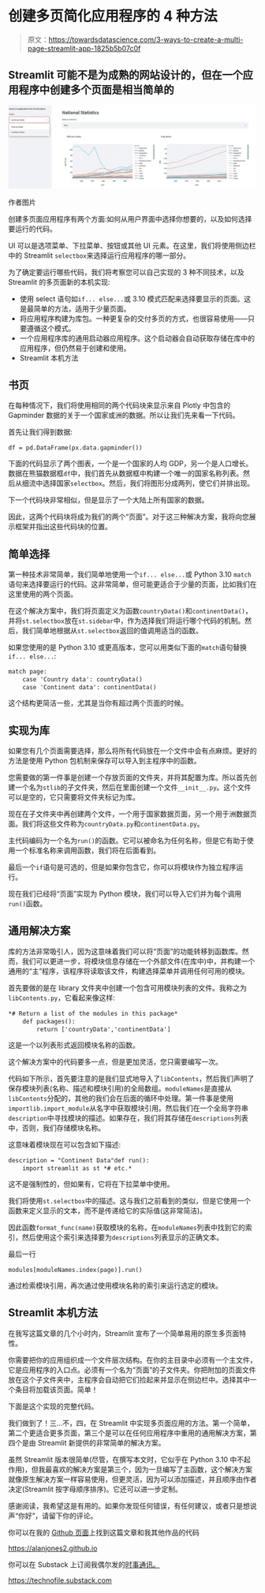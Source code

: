 # 创建多页简化应用程序的 4 种方法

> 原文：<https://towardsdatascience.com/3-ways-to-create-a-multi-page-streamlit-app-1825b5b07c0f>

## Streamlit 可能不是为成熟的网站设计的，但在一个应用程序中创建多个页面是相当简单的

![](img/dc69b3513ee96e134002921cda8b75a6.png)

作者图片

创建多页面应用程序有两个方面:如何从用户界面中选择你想要的，以及如何选择要运行的代码。

UI 可以是选项菜单、下拉菜单、按钮或其他 UI 元素。在这里，我们将使用侧边栏中的 Streamlit `selectbox`来选择运行应用程序的哪一部分。

为了确定要运行哪些代码，我们将考察您可以自己实现的 3 种不同技术，以及 Streamlit 的多页面新的本机实现:

*   使用 select 语句如`if... else...`或 3.10 模式匹配来选择要显示的页面。这是最简单的方法，适用于少量页面。
*   将应用程序构建为库包。一种更复杂的交付多页的方式，也很容易使用——只要遵循这个模式。
*   一个应用程序库的通用启动器应用程序。这个启动器会自动获取存储在库中的应用程序，但仍然易于创建和使用。
*   Streamlit 本机方法

## 书页

在每种情况下，我们将使用相同的两个代码块来显示来自 Plotly 中包含的 Gapminder 数据的关于一个国家或洲的数据。所以让我们先来看一下代码。

首先让我们得到数据:

```
df = pd.DataFrame(px.data.gapminder())
```

下面的代码显示了两个图表，一个是一个国家的人均 GDP，另一个是人口增长。数据在熊猫数据框`df`中，我们首先从数据框中构建一个唯一的国家名称列表。然后从细流中选择国家`selectbox`。然后，我们将图形分成两列，使它们并排出现。

下一个代码块非常相似，但是显示了一个大陆上所有国家的数据。

因此，这两个代码块将成为我们的两个“页面”。对于这三种解决方案，我将向您展示框架并指出这些代码块的位置。

## 简单选择

第一种技术非常简单，我们简单地使用一个`if... else...`或 Python 3.10 `match`语句来选择要运行的代码。这非常简单，但可能更适合于少量的页面，比如我们在这里使用的两个页面。

在这个解决方案中，我们将页面定义为函数`countryData()`和`continentData()`，并将`st.selectbox`放在`st.sidebar`中，作为选择我们将运行哪个代码的机制。然后，我们简单地根据从`st.selectbox`返回的值调用适当的函数。

如果您使用的是 Python 3.10 或更高版本，您可以用类似下面的`match`语句替换`if... else...`:

```
match page:
    case 'Country data': countryData()
    case 'Continent data': continentData()
```

这个结构更简洁一些，尤其是当你有超过两个页面的时候。

## 实现为库

如果您有几个页面需要选择，那么将所有代码放在一个文件中会有点麻烦。更好的方法是使用 Python 包机制来保存可以导入到主程序中的函数。

您需要做的第一件事是创建一个存放页面的文件夹，并将其配置为库。所以首先创建一个名为`stlib`的子文件夹，然后在里面创建一个文件`__init__.py`。这个文件可以是空的，它只需要将文件夹标记为库。

现在在子文件夹中再创建两个文件，一个用于国家数据页面，另一个用于洲数据页面。我们将这些文件称为`countryData.py`和`continentData.py`。

主代码编码为一个名为`run()`的函数。它可以被命名为任何名称，但是它有助于使用一个标准名称来调用函数，我们将在后面看到。

最后一个`if`语句是可选的，但是如果你包含它，你可以将模块作为独立程序运行。

现在我们已经将“页面”实现为 Python 模块，我们可以导入它们并为每个调用`run()`函数。

## 通用解决方案

库的方法非常吸引人，因为这意味着我们可以将“页面”的功能转移到函数库。然而，我们可以更进一步，将模块信息存储在一个外部文件(在库中)中，并构建一个通用的“主”程序，该程序将读取该文件，构建选择菜单并调用任何可用的模块。

首先要做的是在 library 文件夹中创建一个包含可用模块列表的文件。我称之为`libContents.py`，它看起来像这样:

```
*# Return a list of the modules in this package*
    def packages():
        return ['countryData','continentData']
```

这是一个以列表形式返回模块名称的函数。

这个解决方案中的代码要多一点，但是更加灵活，您只需要编写一次。

代码如下所示，首先要注意的是我们显式地导入了`libContents`，然后我们声明了保存模块列表(名称、描述和模块引用)的全局数组。`moduleNames`是直接从`libContents`分配的，其他的我们会在后面的循环中处理。第一件事是使用`importlib.import_module`从名字中获取模块引用。然后我们在一个全局字符串`description`中寻找模块的描述。如果存在，我们将其存储在`descriptions`列表中，否则，我们存储模块名称。

这意味着模块现在可以包含如下描述:

```
description = "Continent Data"def run():
    import streamlit as st *# etc.*
```

这不是强制性的，但如果有，它将在下拉菜单中使用。

我们将使用`st.selectbox`中的描述。这与我们之前看到的类似，但是它使用一个函数来定义显示的文本，而不是传递给它的实际值(这非常简洁)。

因此函数`format_func(name)`获取模块的名称，在`moduleNames`列表中找到它的索引，然后使用这个索引来选择要为`descriptions`列表显示的正确文本。

最后一行

```
modules[moduleNames.index(page)].run()
```

通过检索模块引用，再次通过使用模块名称的索引来运行选定的模块。

## Streamlit 本机方法

在我写这篇文章的几个小时内，Streamlit 宣布了一个简单易用的原生多页面特性。

你需要把你的应用组织成一个文件层次结构。在你的主目录中必须有一个主文件，它是应用程序的入口点。必须有一个名为“页面”的子文件夹。你把附加的页面文件放在这个子文件夹中，主程序会自动把它们捡起来并显示在侧边栏中。选择其中一个条目将加载该页面。简单！

下面是这个实现的完整代码。

我们做到了！三…不，四，在 Streamlit 中实现多页面应用的方法。第一个简单，第二个更适合更多页面，第三个是可以在任何应用程序中重用的通用解决方案，第四个是由 Streamlit 新提供的非常简单的解决方案。

虽然 Streamlit 版本很简单(尽管，在撰写本文时，它似乎在 Python 3.10 中不起作用)，但我最喜欢的解决方案是第三个，因为一旦编写了主函数，这个解决方案就像原生解决方案一样容易使用，但更灵活，因为可以添加描述，并且顺序由作者决定(Streamlit 按字母顺序排序)。它还可以进一步定制。

感谢阅读，我希望这是有用的。如果你发现任何错误，有任何建议，或者只是想说声“你好”，请留下你的评论。

你可以在我的 [Github 页面](/alanjones2.github.io)上找到这篇文章和我其他作品的代码

<https://alanjones2.github.io>  

你可以在 Substack 上订阅我偶尔发的[时事通讯。](/technofile.substack.com)

<https://technofile.substack.com> 